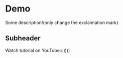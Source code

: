 # Demo

Some description!(only change the exclaimation mark)

## Subheader

Watch tutorial on YouTube:::))))

